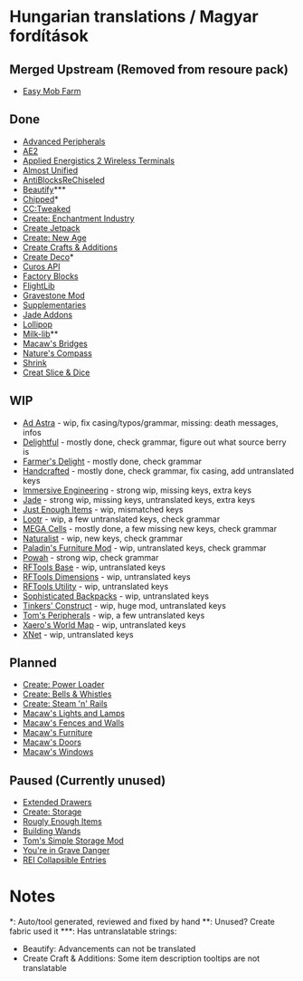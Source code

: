 # Hungarian translations / Magyar fordítások

## Merged Upstream (Removed from resoure pack)
- [Easy Mob Farm](https://modrinth.com/mod/easy-mob-farm)

## Done
- [Advanced Peripherals](https://modrinth.com/mod/advancedperipherals)
- [AE2](https://modrinth.com/mod/ae2)
- [Applied Energistics 2 Wireless Terminals](https://modrinth.com/mod/applied-energistics-2-wireless-terminals)
- [Almost Unified](https://modrinth.com/mod/almost-unified/)
- [AntiBlocksReChiseled](https://modrinth.com/mod/antiblocksrechiseled)
- [Beautify](https://modrinth.com/mod/beautify)***
- [Chipped](https://modrinth.com/mod/chipped)*
- [CC:Tweaked](https://modrinth.com/mod/cc-tweaked)
- [Create: Enchantment Industry](https://modrinth.com/mod/create-enchantment-industry/)
- [Create Jetpack](https://modrinth.com/mod/create-jetpack)
- [Create: New Age](https://modrinth.com/mod/create-new-age/)
- [Create Crafts & Additions](https://modrinth.com/mod/createaddition)
- [Create Deco](https://modrinth.com/mod/create-deco)*
- [Curos API](https://modrinth.com/mod/curios)
- [Factory Blocks](https://modrinth.com/mod/factory-blocks)
- [FlightLib](https://github.com/PssbleTrngle/FlightLib)
- [Gravestone Mod](https://modrinth.com/mod/gravestone-mod)
- [Supplementaries](https://modrinth.com/mod/supplementaries)
- [Jade Addons](https://modrinth.com/mod/jade-addons-forge)
- [Lollipop](https://github.com/owmii/Lollipop)
- [Milk-lib](https://github.com/TropheusJ/milk-lib)**
- [Macaw's Bridges](https://modrinth.com/mod/macaws-bridges)
- [Nature's Compass](https://modrinth.com/mod/natures-compass/)
- [Shrink](https://modrinth.com/mod/shrink)
- [Creat Slice & Dice](https://modrinth.com/mod/slice-and-dice/)

## WIP
- [Ad Astra](https://modrinth.com/mod/ad-astra/) - wip, fix casing/typos/grammar, missing: death messages, infos
- [Delightful](https://modrinth.com/mod/delightful) - mostly done, check grammar, figure out what source berry is
- [Farmer's Delight](https://modrinth.com/mod/farmers-delight) - mostly done, check grammar
- [Handcrafted](https://modrinth.com/mod/handcrafted/) - mostly done, check grammar, fix casing, add untranslated keys
- [Immersive Engineering](https://modrinth.com/mod/imm/) - strong wip, missing keys, extra keys
- [Jade](https://modrinth.com/mod/jade) - strong wip, missing keys, untranslated keys, extra keys
- [Just Enough Items](https://modrinth.com/mod/jei/) - wip, mismatched keys
- [Lootr](https://modrinth.com/mod/lootr) - wip, a few untranslated keys, check grammar
- [MEGA Cells](https://modrinth.com/mod/mega) - mostly done, a few missing new keys, check grammar
- [Naturalist](https://modrinth.com/mod/naturalist/) - wip, new keys, check grammar
- [Paladin's Furniture Mod](https://modrinth.com/mod/paladins-furniture) - wip, untranslated keys, check grammar
- [Powah](https://modrinth.com/mod/powah) - strong wip, check grammar
- [RFTools Base](https://modrinth.com/mod/rftools-base) - wip, untranslated keys
- [RFTools Dimensions](https://modrinth.com/mod/rftools-dimensions/) - wip, untranslated keys
- [RFTools Utility](https://modrinth.com/mod/rftools-utility/) - wip, untranslated keys
- [Sophisticated Backpacks](https://modrinth.com/mod/sophisticated-backpacks) - wip, untranslated keys
- [Tinkers' Construct](https://modrinth.com/mod/tinkers-construct) - wip, huge mod, untranslated keys
- [Tom's Peripherals](https://modrinth.com/mod/toms-peripherals/) - wip, a few untranslated keys
- [Xaero's World Map](https://modrinth.com/mod/xaeros-world-map/) - wip, untranslated keys
- [XNet](https://modrinth.com/mod/xnet) - wip, untranslated keys

## Planned
- [Create: Power Loader](https://modrinth.com/mod/create-power-loader)
- [Create: Bells & Whistles](https://modrinth.com/mod/bellsandwhistles)
- [Create: Steam 'n' Rails](https://modrinth.com/mod/create-steam-n-rails)
- [Macaw's Lights and Lamps](https://modrinth.com/mod/macaws-lights-and-lamps)
- [Macaw's Fences and Walls](https://modrinth.com/mod/macaws-fences-and-walls)
- [Macaw's Furniture](https://modrinth.com/mod/macaws-furniture)
- [Macaw's Doors](https://modrinth.com/mod/macaws-doors)
- [Macaw's Windows](https://modrinth.com/mod/macaws-windows)

## Paused (Currently unused)
- [Extended Drawers](https://modrinth.com/mod/extended-drawers)
- [Create: Storage](https://modrinth.com/mod/fxnt-create-storage)
- [Rougly Enough Items](https://modrinth.com/mod/rei)
- [Building Wands](https://modrinth.com/mod/building-wands)
- [Tom's Simple Storage Mod](https://modrinth.com/mod/toms-storage)
- [You're in Grave Danger](https://modrinth.com/mod/yigd)
- [REI Collapsible Entries](https://modrinth.com/mod/rei-collapsible-entries)

# Notes
*: Auto/tool generated, reviewed and fixed by hand
**: Unused? Create fabric used it
***: Has untranslatable strings: 
- Beautify: Advancements can not be translated
- Create Craft & Additions: Some item description tooltips are not translatable
